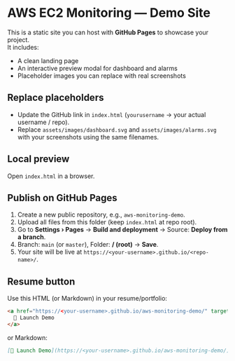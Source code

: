 # AWS EC2 Monitoring — Demo Site

This is a static site you can host with **GitHub Pages** to showcase your project.  
It includes:
- A clean landing page
- An interactive preview modal for dashboard and alarms
- Placeholder images you can replace with real screenshots

## Replace placeholders
- Update the GitHub link in `index.html` (`yourusername` → your actual username / repo).
- Replace `assets/images/dashboard.svg` and `assets/images/alarms.svg` with your screenshots using the same filenames.

## Local preview
Open `index.html` in a browser.

## Publish on GitHub Pages
1. Create a new public repository, e.g., `aws-monitoring-demo`.
2. Upload all files from this folder (keep `index.html` at repo root).
3. Go to **Settings › Pages** → **Build and deployment** → Source: **Deploy from a branch**.
4. Branch: `main` (or `master`), Folder: **/ (root)** → **Save**.
5. Your site will be live at `https://<your-username>.github.io/<repo-name>/`.

## Resume button
Use this HTML (or Markdown) in your resume/portfolio:

```html
<a href="https://<your-username>.github.io/aws-monitoring-demo/" target="_blank" rel="noopener">
  🚀 Launch Demo
</a>
```

or Markdown:

```md
[🚀 Launch Demo](https://<your-username>.github.io/aws-monitoring-demo/)
```
